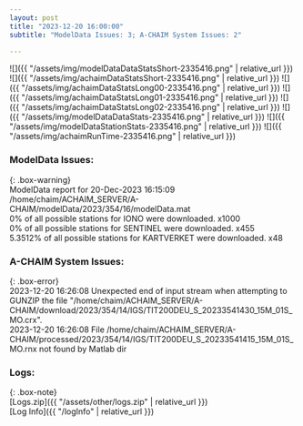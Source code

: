 ```yaml
---
layout: post
title: "2023-12-20 16:00:00"
subtitle: "ModelData Issues: 3; A-CHAIM System Issues: 2"

---
```


![]({{ "/assets/img/modelDataDataStatsShort-2335416.png" | relative_url }})
![]({{ "/assets/img/achaimDataStatsShort-2335416.png" | relative_url }})
![]({{ "/assets/img/achaimDataStatsLong00-2335416.png" | relative_url }})
![]({{ "/assets/img/achaimDataStatsLong01-2335416.png" | relative_url }})
![]({{ "/assets/img/achaimDataStatsLong02-2335416.png" | relative_url }})
![]({{ "/assets/img/modelDataDataStats-2335416.png" | relative_url }})
![]({{ "/assets/img/modelDataStationStats-2335416.png" | relative_url }})
![]({{ "/assets/img/achaimRunTime-2335416.png" | relative_url }})


### ModelData Issues:  
  
{: .box-warning}  
 ModelData report for 20-Dec-2023 16:15:09   
 /home/chaim/ACHAIM_SERVER/A-CHAIM/modelData/2023/354/16/modelData.mat   
 0% of all possible stations for IONO were downloaded. x1000   
 0% of all possible stations for SENTINEL were downloaded. x455   
 5.3512% of all possible stations for KARTVERKET were downloaded. x48   
  
### A-CHAIM System Issues:  
  
{: .box-error}  
2023-12-20 16:26:08 Unexpected end of input stream when attempting to GUNZIP the file "/home/chaim/ACHAIM_SERVER/A-CHAIM/download/2023/354/14/IGS/TIT200DEU_S_20233541430_15M_01S_MO.crx".  
2023-12-20 16:26:08 File /home/chaim/ACHAIM_SERVER/A-CHAIM/processed/2023/354/14/IGS/TIT200DEU_S_20233541415_15M_01S_MO.rnx not found by Matlab dir  

### Logs:  
  
{: .box-note}  
[Logs.zip]({{ "/assets/other/logs.zip" | relative_url }})  
[Log Info]({{ "/logInfo" | relative_url }})  
